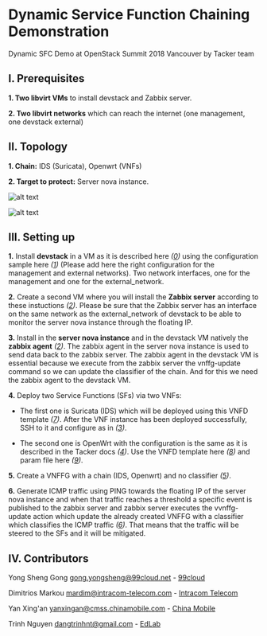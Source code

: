 # Dynamic Service Function Chaining Demonstration
Dynamic SFC Demo at OpenStack Summit 2018 Vancouver by Tacker team

## I. Prerequisites

**1. Two libvirt VMs** to install devstack and Zabbix server.

**2. Two libvirt networks** which can reach the internet (one management, one devstack external)
 
## II. Topology

**1. Chain:** IDS (Suricata), Openwrt (VNFs)

**2. Target to protect:** Server nova instance.

![alt text](https://github.com/dangtrinhnt/DynamicSFCDemo/raw/master/topology/DSFC1.png "Dynamic SFC 1")

![alt text](https://github.com/dangtrinhnt/DynamicSFCDemo/raw/master/topology/DSFC2.png "Dynamic SFC 2")

## III. Setting up

**1.** Install **devstack** in a VM as it is described here *([0])* using the configuration sample here *([1])* (Please add here the right configuration for the management and external networks). Two network interfaces, one for the management and one for the external_network.

**2.** Create a second VM where you will install the **Zabbix server** according to these instuctions *([2])*. Please be sure that the Zabbix server has an interface on the same network as the external_network of devstack to be able to monitor the server nova instance through the floating IP.

**3.** Install in the **server nova instance** and in the devstack VM natively the **zabbix agent** *([2])*. The zabbix agent in the server nova instance is used to send data back to the zabbix server. The zabbix agent in the devstack VM is essential because we execute from the zabbix server the vnffg-update command so we can update the classifier of the chain. And for this we need the zabbix agent to the devstack VM.

**4.** Deploy two Service Functions (SFs) via two VNFs:

+ The first one is Suricata (IDS) which will be deployed using this VNFD template *([7])*. After the VNF instance has been deployed successfully, SSH to it and configure as in *([3])*.

+ The second one is OpenWrt with the configuration is the same as it is described in the Tacker docs *([4])*. Use the VNFD template here *([8])* and param file here *([9])*.

**5.** Create a VNFFG with a chain (IDS, Openwrt) and no classifier *([5])*.

**6.** Generate ICMP traffic using PING towards the floating IP of the server nova instance and when that traffic reaches a threshold a specific event is published to the zabbix server and zabbix server executes the vvnffg-update action which update the already created VNFFG with a classifier which classifies the ICMP traffic *([6])*. That means that the traffic will be steered to the SFs and it will be mitigated.

## IV. Contributors

Yong Sheng Gong <gong.yongsheng@99cloud.net> - [99cloud](http://99cloud.net)

Dimitrios Markou <mardim@intracom-telecom.com> - [Intracom Telecom](http://www.intracom-telecom.com/)

Yan Xing'an <yanxingan@cmss.chinamobile.com> - [China Mobile](http://www.chinamobileltd.com/en/global/home.php)

Trinh Nguyen <dangtrinhnt@gmail.com> - [EdLab](https://www.edlab.xyz/)


[0]: https://docs.openstack.org/devstack/latest/

[1]: https://github.com/openstack/tacker/blob/master/devstack/local.conf.example

[2]: https://www.digitalocean.com/community/tutorials/how-to-install-and-configure-zabbix-to-securely-monitor-remote-servers-on-ubuntu-16-04

[3]: https://blog.rapid7.com/2017/02/14/how-to-install-suricata-nids-on-ubuntu-linux/

[4]: https://docs.openstack.org/tacker/latest/install/deploy_openwrt.html

[5]: https://github.com/dangtrinhnt/DynamicSFCDemo/blob/master/tosca_templates/vnffgd_no_classifier.yaml

[6]: https://github.com/dangtrinhnt/DynamicSFCDemo/blob/master/tosca_templates/vnffgd_icmp.yaml

[7]: https://github.com/dangtrinhnt/DynamicSFCDemo/blob/master/tosca_templates/suricata_vnfd.yaml

[8]: https://github.com/dangtrinhnt/DynamicSFCDemo/blob/master/tosca_templates/openwrt_vnfd.yaml

[9]: https://github.com/dangtrinhnt/DynamicSFCDemo/blob/master/tosca_templates/openwrt_vnfd_config.yaml
